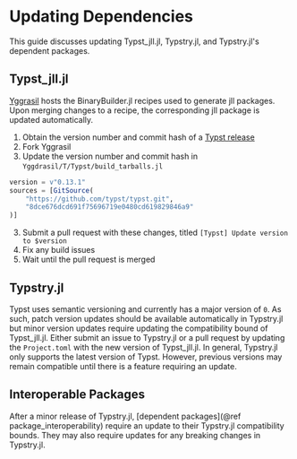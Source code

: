 
# Updating Dependencies

This guide discusses updating Typst_jll.jl,
Typstry.jl, and Typstry.jl's dependent packages.

## Typst_jll.jl

[Yggrasil](https://github.com/JuliaPackaging/Yggdrasil)
hosts the BinaryBuilder.jl recipes used to generate jll packages.
Upon merging changes to a recipe, the corresponding jll package is updated automatically.

1. Obtain the version number and commit hash of a
    [Typst release](https://github.com/typst/typst/releases)
1. Fork Yggrasil
2. Update the version number and commit hash in `Yggdrasil/T/Typst/build_tarballs.jl`

```julia
version = v"0.13.1"
sources = [GitSource(
    "https://github.com/typst/typst.git",
    "8dce676dcd691f75696719e0480cd619829846a9"
)]
```

3. Submit a pull request with these changes, titled `[Typst] Update version to $version`
4. Fix any build issues
5. Wait until the pull request is merged

## Typstry.jl

Typst uses semantic versioning and currently has a major version of `0`.
As such, patch version updates should be available automatically in Typstry.jl
but minor version updates require updating the compatibility bound of Typst_jll.jl.
Either submit an issue to Typstry.jl or a pull request by
updating the `Project.toml` with the new version of Typst_jll.jl.
In general, Typstry.jl only supports the latest version of Typst.
However, previous versions may remain compatible until there is a feature requiring an update.

## Interoperable Packages

After a minor release of Typstry.jl,
[dependent packages](@ref package_interoperability)
require an update to their Typstry.jl compatibility bounds.
They may also require updates for any breaking changes in Typstry.jl.
